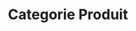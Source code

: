 ---
guid: 2020
layout: category
title: Categorie Produit
locale: fr_FR
published: true
pagination:
  enabled: true
  collection: category
  tag: product
  locale: fr_FR
  per_page: 9
description: "Test categorie-produit"
sitemap:
  changefreq: #always hourly daily weekly monthly yearly never
  exclude: #'yes' or 'no'
  priority: #between 0.0 to 1.0, 1.0 high priority
  lastmod: # date to end modification
---